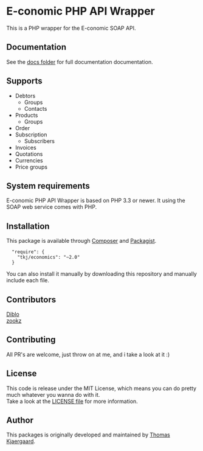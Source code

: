 # E-conomic PHP API Wrapper
This is a PHP wrapper for the E-conomic SOAP API.

## Documentation
See the [docs folder](docs) for full documentation documentation.

## Supports
* Debtors
   * Groups
   * Contacts
* Products
   * Groups
* Order
* Subscription
   * Subscribers
* Invoices
* Quotations
* Currencies
* Price groups

## System requirements
E-conomic PHP API Wrapper is based on PHP 3.3 or newer. It using the SOAP web service comes with PHP.

## Installation

This package is available through [Composer](https://getcomposer.org) and [Packagist](https://packagist.org/packages/tkj/economics).

```
  "require": {
    "tkj/economics": "~2.0"
  }
```

You can also install it manually by downloading this repository and manually include each file.

## Contributors

[Diblo](https://github.com/Diblo)   
[zookz](https://github.com/zookz)

## Contributing

All PR's are welcome, just throw on at me, and i take a look at it :)

## License

This code is release under the MIT License, which means you can do pretty much whatever you wanna do with it.   
Take a look at the [LICENSE file](LICENSE) for more information.

## Author

This packages is originally developed and maintained by [Thomas Kjaergaard](https://twitter.com/t_kjaergaard).
